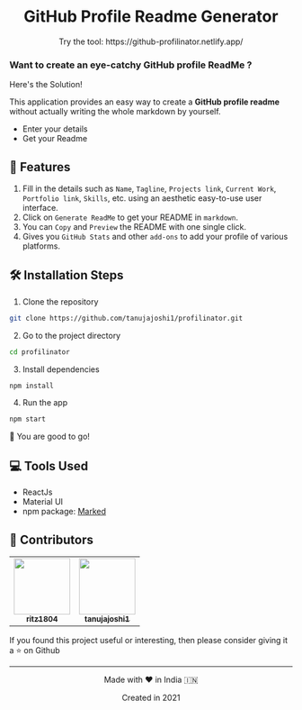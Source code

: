 
<h1 align="center">
  GitHub Profile Readme Generator
</h1>

<p align="center">
  Try the tool: https://github-profilinator.netlify.app/
</p>

###   Want to create an eye-catchy GitHub profile ReadMe ?

Here's the Solution!

This application provides an easy way to create a **GitHub profile readme** without actually writing the whole markdown by yourself.

 - Enter your details 
 - Get your Readme



## 🤩 Features

1. Fill in the details such as `Name`, `Tagline`, `Projects link`, `Current Work`, `Portfolio link`, `Skills`, etc. using an aesthetic easy-to-use user interface.
2. Click on `Generate ReadMe` to get your README in `markdown`.
3. You can `Copy` and `Preview` the README with one single click.
4. Gives you `GitHub Stats` and other `add-ons` to add your profile of various platforms.

## 🛠️ Installation Steps

1. Clone the repository

```bash
git clone https://github.com/tanujajoshi1/profilinator.git
```

2. Go to the project directory

```bash
cd profilinator
```

3. Install dependencies

```bash
npm install
```

4. Run the app

```bash
npm start
```

 🚀 You are good to go!


## 💻 Tools Used
- ReactJs
- Material UI
- npm package: [Marked](https://www.npmjs.com/package/marked) 


## 🎯 Contributors


<table>
		<tr>
			<td align="center"><a href="https://github.com/ritz1804"><img src="https://avatars.githubusercontent.com/u/59580813?v=4"  width=100px;"><br /><sub><b>ritz1804</b></sub><br/></a></td>
		   <td align="center"><a href="https://github.com/tanujajoshi1"><img src="https://avatars.githubusercontent.com/u/49224134?v=4"  width=100px;"><br /><sub><b>tanujajoshi1</b></sub><br/></a></td>
					
</table>
If you found this project useful or interesting, then please consider giving it a ⭐ on Github


<hr>
<p align="center">
Made with ❤️ in India 🇮🇳 
<p align="center">Created in 2021</p>
</p>
